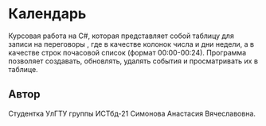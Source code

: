 # Календарь
Курсовая работа на С#, которая представляет собой таблицу для записи  на переговоры , где в качестве колонок числа и дни недели, а в качестве строк почасовой список (формат 00:00-00:24).
Программа позволяет  создавать, обновлять, удалять события и просматривать  их в таблице.
## Автор
Студентка УлГТУ группы ИСТбд-21 Симонова Анастасия Вячеславовна.
